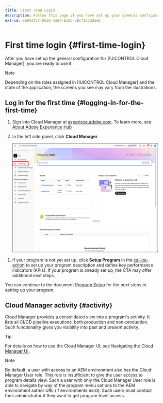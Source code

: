 ```yaml
---
title: First Time Login
description: Follow this page if you have set up your general configurations and you are ready to use Cloud Manager for the first time.
exl-id: eb043437-8566-4a8d-8c5c-c8cf1d33daeb
---
```


# First time login {#first-time-login}

After you have set up the general configuration for [!UICONTROL Cloud Manager], you are ready to use it.

>[!NOTE]
>
>Depending on the roles assigned in [!UICONTROL Cloud Manager] and the state of the application, the screens you see may vary from the illustrations.

## Log in for the first time {#logging-in-for-the-first-time}

1. Sign into Cloud Manager at [experiece.adobe.com](https://experience.adobe.com/experiencemanager). To learn more, see [About Adobe Experience Hub](https://experienceleague.adobe.com/en/docs/experience-manager-65/content/experience-hub/experience-hub)
1. In the left side panel, click **Cloud Manager**.

   ![Cloud Manager in left side panel in Experience Manager](/help/getting-started/assets/cloud-manager-experiencemanager.png)
   
<!-- 
1. Log into Cloud Manager at [`my.cloudmanager.adobe.com`](https://my.cloudmanager.adobe.com/) and you see your list of programs.

   ![Cloud Manager console](/help/assets/cloud-manager-console.png)

1. Click your program's card to navigate to Cloud Manager's **Overview** page. 

1. Cloud Manager opens to the **Overview** page.

   ![Cloud Manager overview page](/help/assets/program-overview-page.png) -->


1. If your program is not yet set up, click **Setup Program** in the [call-to-action](/help/getting-started/navigation.md#cta) to set up your program description and define key performance indicators (KPIs). If your program is already set up, the CTA may offer additional next steps.

You can continue to the document [Program Setup](/help/getting-started/program-setup.md) for the next steps in setting up your program.

## Cloud Manager activity {#activity}

Cloud Manager provides a consolidated view into a program's activity. It lists all CI/CD pipeline executions, both production and non-production. Such functionality gives you visibility into past and present activity.

>[!TIP]
>
>For details on how to use the Cloud Manager UI, see [Navigating the Cloud Manager UI](/help/getting-started/navigation.md).

>[!NOTE]
>
>By default, a user with access to an AEM environment also has the Cloud Manager User role. This role is insufficient to give the user access to program details view. Such a user with only the Cloud Manager User role is able to navigate by way of the program menu options to the AEM environment author URL (if environments exist). Such users must contact their administrator if they want to get program-level access.
